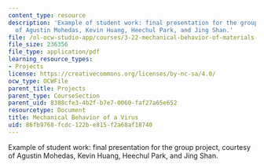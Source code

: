 ```yaml
---
content_type: resource
description: 'Example of student work: final presentation for the group project, courtesy
  of Agustin Mohedas, Kevin Huang, Heechul Park, and Jing Shan.'
file: /ol-ocw-studio-app/courses/3-22-mechanical-behavior-of-materials-spring-2008/86fb9768fcdc122be815f2a68af18740_virus_pres.pdf
file_size: 236356
file_type: application/pdf
learning_resource_types:
- Projects
license: https://creativecommons.org/licenses/by-nc-sa/4.0/
ocw_type: OCWFile
parent_title: Projects
parent_type: CourseSection
parent_uid: 8388cfe3-4b2f-b7e7-0060-faf27a65e652
resourcetype: Document
title: Mechanical Behavior of a Virus
uid: 86fb9768-fcdc-122b-e815-f2a68af18740
---
```

Example of student work: final presentation for the group project, courtesy of Agustin Mohedas, Kevin Huang, Heechul Park, and Jing Shan.